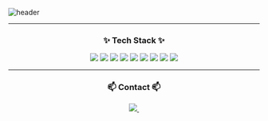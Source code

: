 ![header](https://capsule-render.vercel.app/api?type=soft&color=000000&height=300&section=header&text=It's&nbsp;just...&fontSize=90&fontColor=FFFF00&fontAlignY=45&desc=Chan's%20GitHub%20&descAlignY=62&descAlign=68)

---

<h3 align="center">✨ Tech Stack ✨</h3>
<div align=center>
  <img src="https://img.shields.io/badge/react-61DAFB?style=for-the-badge&logo=react&logoColor=black">
  <img src="https://img.shields.io/badge/typescript-3178C6?style=for-the-badge&logo=TypeScript&logoColor=white">
  <img src="https://img.shields.io/badge/next.JS-000000?style=for-the-badge&logo=next.JS&logoColor=white">  
  <img src="https://img.shields.io/badge/tailwind css-06B6D4?style=for-the-badge&logo=tailwindcss&logoColor=white">  
  <img src="https://img.shields.io/badge/javascript-F7DF1E?style=for-the-badge&logo=javascript&logoColor=black"> 
  <img src="https://img.shields.io/badge/html5-E34F26?style=for-the-badge&logo=html5&logoColor=white">  
  <img src="https://img.shields.io/badge/css-1572B6?style=for-the-badge&logo=css3&logoColor=white">  
  <img src="https://img.shields.io/badge/express-000000?style=for-the-badge&logo=express&logoColor=white">  
  <img src="https://img.shields.io/badge/git-F05032?style=for-the-badge&logo=git&logoColor=white">
</div>

---
<h3 align="center">📫 Contact 📫</h3>  
<div align="center">
  
  <a href="mailto:jhc539386@gmail.com">
    <img src="https://img.shields.io/badge/jhc539386@gmail.com-D14836?style=for-the-badge&logo=gmail&logoColor=white"/>&nbsp
  </a>
</div>
